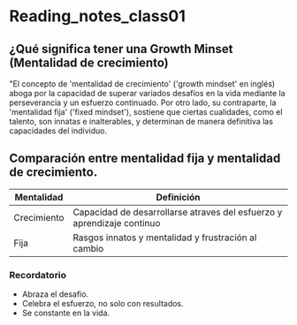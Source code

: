 # Reading_notes_class01

## ¿Qué significa tener una Growth Minset (Mentalidad de crecimiento)
"El concepto de 'mentalidad de crecimiento' ('growth mindset' en inglés) aboga por la capacidad de superar variados desafíos en la vida mediante la perseverancia y un esfuerzo continuado. Por otro lado, su contraparte, la 'mentalidad fija' ('fixed mindset'), sostiene que ciertas cualidades, como el talento, son innatas e inalterables, y determinan de manera definitiva las capacidades del individuo.

## Comparación entre mentalidad fija y mentalidad de crecimiento.

| **Mentalidad** | **Definición** |
|------------|------------|
| Crecimiento| Capacidad de desarrollarse atraves del esfuerzo y aprendizaje continuo |
| Fija       | Rasgos innatos y mentalidad y frustración al cambio |

### Recordatorio
- Abraza el desafio.
- Celebra el esfuerzo, no solo con resultados.
- Se constante en la vida.
